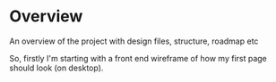 # Overview
An overview of the project with design files, structure, roadmap etc

So, firstly I'm starting with a front end wireframe of how my first page should look (on desktop).
